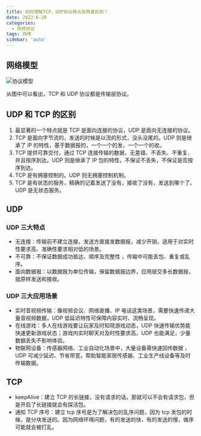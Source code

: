 ```yaml
---
title: 如何理解TCP、UDP协议特点及两者区别？
date: 2022-6-20
categories:
  - 网络协议
tags: 网络
sidebar: 'auto'
---
```


## 网络模型

<img :src="$withBase('/img/network/协议模型.jpg')"  alt="协议模型" />

从图中可以看出，TCP 和 UDP 协议都是传输层协议。

## UDP 和 TCP 的区别

1. 最显著的一个特点就是 TCP 是面向连接的协议，UDP 是面向无连接的协议。
2. TCP 是面向字节流的，发送的时候是以流的形式，没头没尾的。UDP 则是继承了 IP 的特性，基于数据报的，一个一个的发，一个一个的收。
3. TCP 提供可靠交付，通过 TCP 连接传输的数据，无差错、不丢失、不重复、并且按序到达。UDP 则是继承了 IP 包的特性，不保证不丢失，不保证是否按序到达。
4. TCP 是有拥塞控制的。UDP 则无拥塞控制机制。
5. TCP 是有状态的服务，精确的记着发送了没有，接收了没有，发送到哪个了。UDP 是无状态服务。

## UDP

### UDP 三大特点

- 无连接：传输前不建立连接，发送方直接发数据报，减少开销，适用于对实时性要求高、准确性要求相对低的场景。
- 不可靠：不保证数据成功抵达、顺序及完整性 ，传输中可能丢包、重复或乱序。
- 面向数据报：以数据报为单位传输，保留数据报边界，应用层交多长数据报，就原样发送和接收。

### UDP 三大应用场景

- 实时音视频传输：像视频会议、网络直播、IP 电话这类场景，需要快速传递大量音视频数据，UDP 低延迟特性可保障内容实时、流畅呈现。
- 在线游戏：多人在线游戏要让玩家及时知晓游戏动态，UDP 快速传输优势能快速更新游戏状态；游戏内实时聊天对及时性要求高，UDP 也能满足，少量数据丢失不影响体验。
- 物联网设备：传感器网络、工业自动化场景中，大量设备需快速回传数据 ，UDP 可减少延迟、节省带宽，帮助智能家居传感器、工业生产线设备等及时传输数据。

## TCP

- keepAlive：建立 TCP 的长链接，没有请求的话，那就可以不会有请求包，但是开启了长链接就会有探活包。
- 通知 TCP 序号：建立 tcp 序号是为了解决包的乱序问题，因为 tcp 发包的时候，是分块发送的。因为网络环境问题，有的发送的快，有的发送的慢，循序可能就会被打乱。
